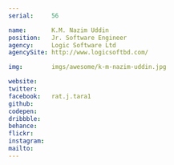 ```yaml
---
serial:     56

name:       K.M. Nazim Uddin
position:   Jr. Software Engineer
agency:     Logic Software Ltd
agencySite: http://www.logicsoftbd.com/

img:        imgs/awesome/k-m-nazim-uddin.jpg

website:    
twitter:    
facebook:   rat.j.tara1
github:     
codepen:    
dribbble:   
behance:    
flickr:     
instagram:  
mailto:     
---
```


